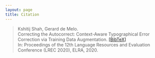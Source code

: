 ```yaml
---
layout: page
title: Citation
---
```



> Kshitij Shah, Gerard de Melo.  
> Correcting the Autocorrect: Context-Aware Typographical Error Correction via Training Data Augmentation. [[BibTeX]](http://gerard.demelo.org/papers/typographical-error-correction.bib)  
> In: Proceedings of the 12th Language Resources and Evaluation Conference (LREC 2020), ELRA, 2020.
